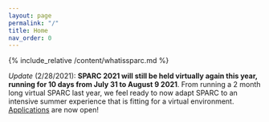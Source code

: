 ```yaml
---
layout: page 
permalink: "/"
title: Home
nav_order: 0
---
```



{% include_relative /content/whatissparc.md %}

*Update* (2/28/2021): **SPARC 2021 will still be held virtually again this year, running for 10 days from July 31 to August 9 2021**. From running a 2 month long virtual SPARC last year, we feel ready to now adapt SPARC to an intensive summer experience that is fitting for a virtual environment. [Applications](https://forms.gle/unCGuszKzfHwsLLc6) are now open!
